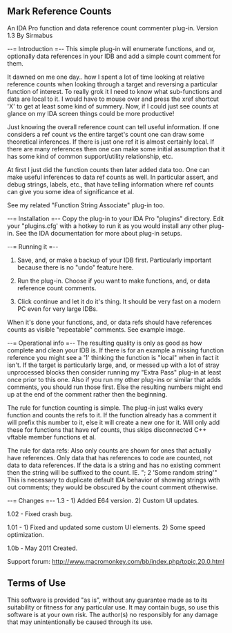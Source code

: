 
Mark Reference Counts
-------------------------------------------------------------------------------
An IDA Pro function and data reference count commenter plug-in.
Version 1.3
By Sirmabus


--= Introduction =--
This simple plug-in will enumerate functions, and or, optionally
data references in your IDB and add a simple count comment for them.

It dawned on me one day.. how I spent a lot of time looking at relative
reference counts when looking through a target and reversing a particular
function of interest.
To really grok it I need to know what sub-functions and data are local to it.
I would have to mouse over and press the xref shortcut 'X' to get at least some
kind of summery.
Now, if I could just see counts at glance on my IDA screen things could be more
productive!

Just knowing the overall reference count can tell useful information.
If one considers a ref count vs the entire target's count one can draw some
theoretical inferences.
If there is just one ref it is almost certainly local.
If there are many references then one can make some initial assumption that it
has some kind of common support/utility relationship, etc.

At first I just did the function counts then later added data too.
One can make useful inferences to data ref counts as well.
In particular assert, and debug strings, labels, etc., that have telling
information where ref counts can give you some idea of significance et al.

See my related "Function String Associate" plug-in too.


--= Installation =--
Copy the plug-in to your IDA Pro "plugins" directory.
Edit your "plugins.cfg' with a hotkey to run it as you would install any other
plug-in. See the IDA documentation for more about plug-in setups.


--= Running it =--
1. Save, and, or make a backup of your IDB first.
   Particularly important because there is no "undo" feature here.

2. Run the plug-in.
   Choose if you want to make functions, and, or data reference count comments.

3. Click continue and let it do it's thing.
   It should be very fast on a modern PC even for very large IDBs.

When it's done your functions, and, or data refs should have references counts
as visible "repeatable" comments. See example image.


--= Operational info  =--
The resulting quality is only as good as how complete and clean your IDB is.
If there is for an example a missing function reference you might see a '1'
thinking the function is "local" when in fact it isn't.
If the target is particularly large, and, or messed up with a lot of stray
unprocessed blocks then consider running my "Extra Pass" plug-in at least once
prior to this one.
Also if you run my other plug-ins or similar that adds comments, you should run
those first.
Else the resulting numbers might end up at the end of the comment rather then
the beginning.

The rule for function counting is simple. The plug-in just walks every function
and counts the refs to it.
If the function already has a comment it will prefix this number to it, else it
will create a new one for it.
Will only add these for functions that have ref counts, thus skips disconnected
C++ vftable member functions et al.

The rule for data refs: Also only counts are shown for ones that actually have
references. Only data that has references to code are counted, not data to data
references.
If the data is a string and has no existing comment then the string will be
suffixed to the count. IE. "; 2 'Some random string'"
This is necessary to duplicate default IDA behavior of showing strings with
out comments; they would be obscured by the count comment otherwise.


--= Changes =--
1.3  - 1) Added E64 version.
       2) Custom UI updates.

1.02 - Fixed crash bug.

1.01 - 1) Fixed and updated some custom UI elements.
       2) Some speed optimization.

1.0b - May 2011 Created.


Support forum: http://www.macromonkey.com/bb/index.php/topic,20.0.html

Terms of Use
------------
This software is provided "as is", without any guarantee made as to its
suitability or fitness for any particular use. It may contain bugs, so use
this software is at your own risk.  The author(s) no responsibly for any
damage that may unintentionally be caused through its use.
